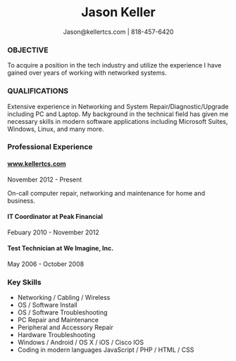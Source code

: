 <h1 align="center">Jason Keller</h1>
<p align="center">Jason@kellertcs.com | 818-457-6420</p>
<h3>OBJECTIVE</h3>
<p>To acquire a position in the tech industry and utilize the experience I have gained over years of working with networked systems.</p>
<h3>QUALIFICATIONS</h3>
<p>Extensive experience in Networking and System Repair/Diagnostic/Upgrade including PC and Laptop. My background in the technical field has given me necessary skills in modern software applications including Microsoft Suites, Windows, Linux, and many more.</p>
<h3>Professional Experience</h3>


<h4><a href="#top">www.kellertcs.com</a></h4> <p class="subDetails">November 2012 - Present</p>
<p>On-call computer repair, networking and maintenance for home and business.</p>

<h4>IT Coordinator at Peak Financial</h4> <p class="subDetails">Febuary 2010 - November 2012</p>

<h4>Test Technician at We Imagine, Inc.</h4> <p class="subDetails">May 2006 - October 2008</p>

<h3>Key Skills</h3>
<ul class="keySkills">
<li>Networking / Cabling / Wireless</li>
<li>OS / Software Install</li>
<li>OS / Software Troubleshooting</li>
<li>PC Repair and Maintenance</li>
<li>Peripheral and Accessory Repair</li>
<li>Hardware Troubleshooting</li>
<li>Windows / Android / OS X / iOS / Cisco IOS</li>
<li>Coding in modern languages JavaScript / PHP / HTML / CSS</li>
</ul>

